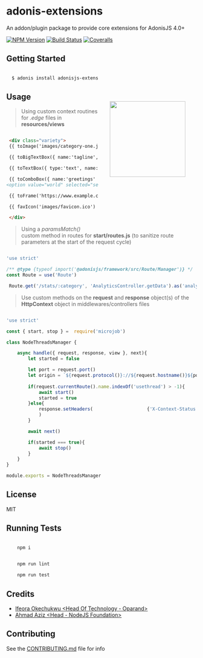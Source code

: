 # adonis-extensions
An addon/plugin package to provide core extensions for AdonisJS 4.0+

[![NPM Version][npm-image]][npm-url]
[![Build Status][travis-image]][travis-url]
[![Coveralls][coveralls-image]][coveralls-url]

<img src="http://res.cloudinary.com/adonisjs/image/upload/q_100/v1497112678/adonis-purple_pzkmzt.svg" width="200px" align="right" hspace="30px" vspace="140px">

## Getting Started

```bash

  $ adonis install adonisjs-extensions

```

## Usage

>Using custom context routines for _.edge_ files in **resources/views**

```html

 <div class="variety">
 {{ toImage('images/category-one.jpg', { alt: 'ahoy everyone' }) }} <!-- <img src="http:127.0.0.1:3333/public/images/category-one.jpg" alt="ahoy everyone"> -->

 {{ toBigTextBox({ name:'tagline', className:'form-box' }, 'Just Say Hi!') }} <!-- <textarea class="form-box" name="tagline">Just Say Hi!</textarea> -->

 {{ toTextBox({ type:'text', name:'description', placeholder:'Enter Text...', className:'border form-input' }, 'Always opened') }} <!-- <input class="border form-input" name="description" type="text" placeholder="Enter Text..." value="Always opened"> -->

 {{ toComboBox({ name:'greetings' }, [{text:'Hello',value:'hello'}, {text:'World',value:'world',selected:true}]) }} <!-- <select name="greeting"><option value="hello">Hello</option>
<option value="world" selected="selected">World</option></select> -->

 {{ toFrame('https://www.example.com', { scrolling:'no' }) }}  <!-- <iframe src="https://www.example.com" scrolling="no"></iframe> -->

 {{ favIcon('images/favicon.ico') }} <!-- <link rel="shortcut icon" href="http://127.0.0.1:3333/public/images.favicon.ico" type="image/x-icon">  -->

 </div>

```

>Using a _paramsMatch()_ custom method in routes for **start/routes.js** (to sanitize route parameters at the start of the request cycle)

```js

'use strict'

/** @type {typeof import('@adonisjs/framework/src/Route/Manager')} */
const Route = use('Route')

 Route.get('/stats/:category', 'AnalyticsController.getData').as('analytics.stats').paramsMatch({category:/^([a-f0-9]{19})$/})

```

>Use custom methods on the **request** and **response** object(s) of the **HttpContext** object in middlewares/controllers files

```js

'use strict'

const { start, stop } =  require('microjob')

class NodeThreadsManager {

    async handle({ request, response, view }, next){
	    let started = false

        let port = request.port()
        let origin = `${request.protocol()}://${request.hostname()}${port?':'+port:''}`
        
        if(request.currentRoute().name.indexOf('usethread') > -1){
		    await start()
		    started = true
	    }else{
            response.setHeaders(                    {'X-Context-Status':'1'}
            )
        }

        await next()

	    if(started === true){
		    await stop()
	    }
    }
}

module.exports = NodeThreadsManager

```

## License

MIT

## Running Tests

```bash

    npm i

```

```bash

    npm run lint
    
    npm run test

```

## Credits

- [Ifeora Okechukwu <Head Of Technology - Oparand>](https://twitter.com/isocroft)
- [Ahmad Aziz <Head - NodeJS Foundation>](https://instagram.com/dev_amaz)
    
## Contributing

See the [CONTRIBUTING.md](https://github.com/stitchng/adonis-extensions/blob/master/CONTRIBUTING.md) file for info

[npm-image]: https://img.shields.io/npm/v/adonisjs-extensions.svg?style=flat-square
[npm-url]: https://npmjs.org/package/adonisjs-extensions

[travis-image]: https://img.shields.io/travis/stitchng/adonis-extensions/master.svg?style=flat-square
[travis-url]: https://travis-ci.org/stitchng/adonis-extensions

[coveralls-image]: https://img.shields.io/coveralls/stitchng/adonis-extensions/develop.svg?style=flat-square

[coveralls-url]: https://coveralls.io/github/stitchng/adonis-extensions
